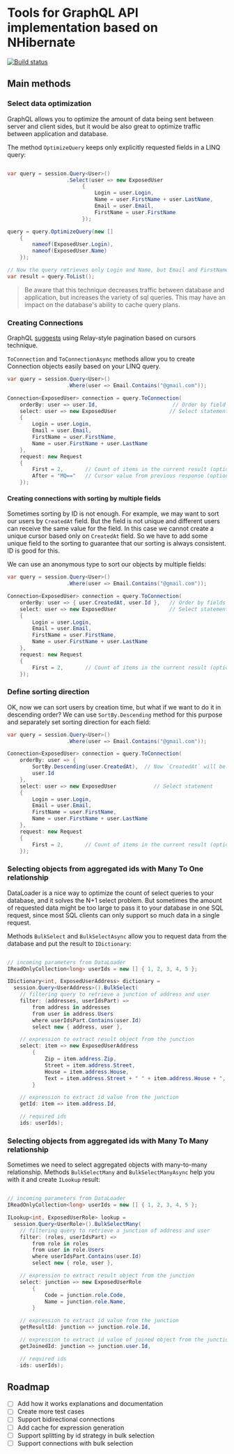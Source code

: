 # Tools for GraphQL API implementation based on NHibernate

[![Build status](https://ci.appveyor.com/api/projects/status/a3ym70967jj8m6ne/branch/master?svg=true)](https://ci.appveyor.com/project/raidenyn/nhibernate-graphql/branch/master)

## Main methods

### Select data optimization

GraphQL allows you to optimize the amount of data being sent between server and client sides, but it would be also great to optimize traffic between application and database.

The method `OptimizeQuery` keeps only explicitly requested fields in a LINQ query:

``` cs

var query = session.Query<User>()
                   .Select(user => new ExposedUser
                        {
                            Login = user.Login,
                            Name = user.FirstName + user.LastName,
                            Email = user.Email,
                            FirstName = user.FirstName
                        });

query = query.OptimizeQuery(new []
    {
        nameof(ExposedUser.Login),
        nameof(ExposedUser.Name)
    });

// Now the query retrieves only Login and Name, but Email and FirstName are skipped.
var result = query.ToList(); 
```

> Be aware that this technique decreases traffic between database and application,
> but increases the variety of sql queries. This may have an impact on the database's
> ability to cache query plans.

### Creating Connections

GraphQL [suggests](https://graphql.org/learn/pagination/) using Relay-style pagination based on cursors technique.

`ToConnection` and `ToConnectionAsync` methods allow you to create Connection objects easily based on your LINQ query.

``` cs
var query = session.Query<User>()
                   .Where(user => Email.Contains("@gmail.com"));

Connection<ExposedUser> connection = query.ToConnection(
    orderBy: user => user.Id,                        // Order by field
    select: user => new ExposedUser                 // Select statement
    {
        Login = user.Login,
        Email = user.Email,
        FirstName = user.FirstName,
        Name = user.FirstName + user.LastName
    },
    request: new Request
    {
        First = 2,       // Count of items in the current result (optional)
        After = "MQ=="   // Cursor value from previous response (optional)
    });

```

#### Creating connections with sorting by multiple fields

Sometimes sorting by ID is not enough. For example, we may want to sort our users by `CreatedAt` field. But the field is not unique and different users can receive the same value for the field. In this case we cannot create a unique cursor based only on `CreatedAt` field. So we have to add some unique field to the sorting to guarantee that our sorting is always consistent. ID is good for this.

We can use an anonymous type to sort our objects by multiple fields:

``` cs
var query = session.Query<User>()
                   .Where(user => Email.Contains("@gmail.com"));

Connection<ExposedUser> connection = query.ToConnection(
    orderBy: user => { user.CreatedAt, user.Id },   // Order by fields (order of fields is important!)
    select: user => new ExposedUser                 // Select statement
    {
        Login = user.Login,
        Email = user.Email,
        FirstName = user.FirstName,
        Name = user.FirstName + user.LastName
    },
    request: new Request
    {
        First = 2,       // Count of items in the current result (optional)
    });

```

### Define sorting direction

OK, now we can sort users by creation time, but what if we want to do it in descending order? We can use `SortBy.Descending` method for this purpose and separately set sorting direction for each field:

``` cs
var query = session.Query<User>()
                   .Where(user => Email.Contains("@gmail.com"));

Connection<ExposedUser> connection = query.ToConnection(
    orderBy: user => {
        SortBy.Descending(user.CreatedAt),  // Now `CreatedAt` will be sorted in descending order
        user.Id
    },
    select: user => new ExposedUser            // Select statement
    {
        Login = user.Login,
        Email = user.Email,
        FirstName = user.FirstName,
        Name = user.FirstName + user.LastName
    },
    request: new Request
    {
        First = 2,       // Count of items in the current result (optional)
    });

```

### Selecting objects from aggregated ids with Many To One relationship

DataLoader is a nice way to optimize the count of select queries to your database, and it solves the N+1 select problem. But sometimes the amount of requested data might be too large to pass it to your database in one SQL request, since most SQL clients can only support so much data in a single request.

Methods `BulkSelect` and `BulkSelectAsync` allow you to request data from the database and put the result to `IDictionary`:

``` cs

// incoming parameters from DataLoader
IReadOnlyCollection<long> userIds = new [] { 1, 2, 3, 4, 5 };

IDictionary<int, ExposedUserAddress> dictionary =
  session.Query<UserAddress>().BulkSelect(
    // filtering query to retrieve a junction of address and user
    filter: (addresses, userIdsPart) =>
        from address in addresses
        from user in address.Users
        where userIdsPart.Contains(user.Id)
        select new { address, user },

    // expression to extract result object from the junction
    select: item => new ExposedUserAddress
        {
            Zip = item.address.Zip,
            Street = item.address.Street,
            House = item.address.House,
            Text = item.address.Street + " " + item.address.House + ", " + item.address.Zip
        }

    // expression to extract id value from the junction
    getId: item => item.address.Id,

    // required ids
    ids: userIds);

```

### Selecting objects from aggregated ids with Many To Many relationship

Sometimes we need to select aggregated objects with many-to-many relationship. Methods `BulkSelectMany` and `BulkSelectManyAsync` help you with it and create `ILookup` result:

``` cs

// incoming parameters from DataLoader
IReadOnlyCollection<long> userIds = new [] { 1, 2, 3, 4, 5 };

ILookup<int, ExposedUserRole> lookup = 
  session.Query<UserRole>().BulkSelectMany(
    // filtering query to retrieve a junction of address and user
    filter: (roles, userIdsPart) =>
        from role in roles 
        from user in role.Users
        where userIdsPart.Contains(user.Id)
        select new { role, user },

    // expression to extract result object from the junction
    select: junction => new ExposedUserRole
        {
            Code = junction.role.Code,
            Name = junction.role.Name,
        }

    // expression to extract id value from the junction
    getResultId: junction => junction.role.Id,

    // expression to extract id value of joined object from the junction
    getJoinedId: junction => junction.user.Id,

    // required ids
    ids: userIds);

```

## Roadmap

- [ ] Add how it works explanations and documentation
- [ ] Create more test cases
- [ ] Support bidirectional connections
- [ ] Add cache for expression generation
- [ ] Support splitting by id strategy in bulk selection
- [ ] Support connections with bulk selection

